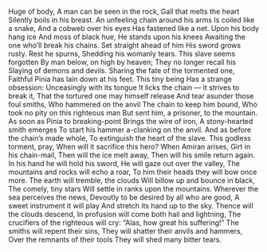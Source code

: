 Huge of body, A man can be seen in the rock,
Gall that melts the heart Silently boils in his breast.
An unfeeling chain around his arms Is coiled like a snake,
And a cobweb over his eyes Has fastened like a net.
Upon his body hang ice And moss of black hue,
He stands upon his knees Awaiting the one who’ll break his chains.
Set straight ahead of him His sword grows rusty.
Rest he spurns, Shedding his womanly tears.
This slave seems forgotten By man below, on high by heaven;
They no longer recall his Slaying of demons and devils.
Sharing the fate of the tormented one, Faithful Pinia has lain down at his feet.
This tiny being Has a strange obsession:
Unceasingly with its tongue It licks the chain — it strives to break it,
That the tortured one may himself release And tear asunder those foul smiths,
Who hammered on the anvil The chain to keep him bound,
Who took no pity on this righteous man But sent him, a prisoner, to the mountain.
As soon as Pinia to breaking-point Brings the wire of iron,
A stony-hearted smith emerges To start his hammer a-clanking on the anvil.
And as before the chain’s made whole, To extinguish the heart of the slave.
This godless torment, pray, When will it sacrifice this hero?
When Amiran arises, Girt in his chain-mail,
Then will the ice melt away, Then will his smile return again.
In his hand he will hold his sword, He will gaze out over the valley,
The mountains and rocks will echo a roar, To him their heads they will bow once more.
The earth will tremble, the clouds Will billow up and bounce in black,
The comely, tiny stars Will settle in ranks upon the mountains.
Wherever the sea perceives the news, Devoutly to be desired by all who are good,
A sweet instrument it will play And stretch its hand up to the sky.
Thence will the clouds descend, In profusion will come both hail and lightning,
The crucifiers of the righteous will cry: “Alas, how great his suffering!”
The smiths will repent their sins, They will shatter their anvils and hammers,
Over the remnants of their tools They will shed many bitter tears.